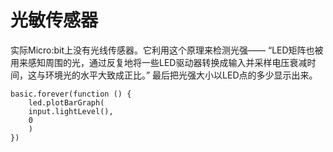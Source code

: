 # 光敏传感器

实际Micro:bit上没有光线传感器。它利用这个原理来检测光强——
“LED矩阵也被用来感知周围的光，通过反复地将一些LED驱动器转换成输入并采样电压衰减时间，这与环境光的水平大致成正比。”
最后把光强大小以LED点的多少显示出来。

```blocks
basic.forever(function () {
    led.plotBarGraph(
    input.lightLevel(),
    0
    )
})
```